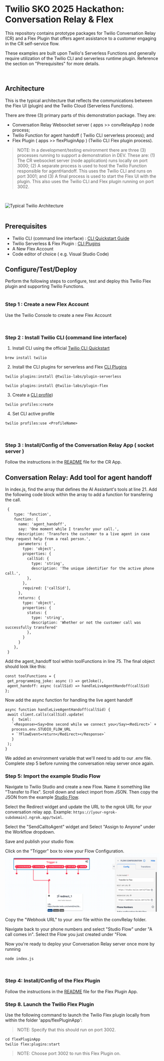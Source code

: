 # Twilio SKO 2025 Hackathon: Conversation Relay & Flex

This repository contains prototype packages for Twilio Conversation Relay (CR) and a Flex Plugin that offers agent assistance to a customer engaging in the CR self-service flow.

These examples are built upon Twilio's Serverless Functions and generally require utilization of the Twilio CLI and serverless runtime plugin.  Reference the section on "Prerequisites" for more details.

&nbsp;

## Architecture

This is the typical architecture that reflects the communications between the Flex UI (plugin) and the Twilio Cloud (Serverless Functions).

There are three (3) primary parts of this demonstration package.  They are:
- Conversation Relay Websocket server ( apps >> convRelayApp ) node process;
- Twilio Function for agent handoff ( Twilio CLI serverless process); and
- Flex Plugin ( apps >> flexPluginApp ) (Twilio CLI Flex plugin process).

>NOTE: In a development/testing environment there are three (3) processes running to support a demonstration in DEV.  These are: (1) The CR websocket server (node application) runs locally on port 3000; (2) A separate process is used to host the Twilio Function responsible for agentHandoff.  This uses the Twilio CLI and runs on port 3001; and (3) A final process is used to start the Flex UI with the plugin.  This also uses the Twilio CLI and Flex plugin running on port 3002.

&nbsp;

![Typical Twilio Architecture](/images/convRelayFlexArch.jpg)  
&nbsp;

## Prerequisites

- Twilio CLI (command line interface) : [CLI Quickstart Guide](https://www.twilio.com/docs/twilio-cli/quickstart)
- Twilio Serverless & Flex Plugin : [CLI Plugins](https://www.twilio.com/docs/twilio-cli/plugins)
- A New Flex Account
- Code editor of choice ( e.g. Visual Studio Code)


## Configure/Test/Deploy

Perform the following steps to configure, test and deploy this Twilio Flex plugin and supporting Twilio Functions.  
&nbsp;

### Step 1 : Create a new Flex Account

Use the Twilio Console to create a new Flex Account

&nbsp;

### Step 2 : Install Twilio CLI (command line interface)


1. Install CLI using the official [Twilio CLI Quickstart](https://www.twilio.com/docs/twilio-cli/quickstart)
```
brew install twilio
```
2. Install the CLI plugins for serverless and Flex [CLI Plugins](https://www.twilio.com/docs/twilio-cli/plugins)
```
twilio plugins:install @twilio-labs/plugin-serverless
```
```
twilio plugins:install @twilio-labs/plugin-flex
```
3. Create a [CLI profile](https://www.twilio.com/docs/twilio-cli/general-usage))

```
twilio profiles:create
```

4. Set CLI active profile

```
twilio profiles:use <ProfileName>
```

&nbsp;

### Step 3 : Install/Config of the Conversation Relay App ( socket server )

Follow the instructions in the [README](/apps/convRelayApp/README.md) file for the CR App.

## Conversation Relay: Add tool for agent handoff 

In index.js, find the array that defines the AI Assistant's tools at line 21.  Add the following code block within the array to add a function for transfering the call. 
```
 {
    type: 'function',
    function: {
      name: 'agent_handoff',
      say: 'One moment while I transfer your call.',
      description: 'Transfers the customer to a live agent in case they request help from a real person.',
      parameters: {
        type: 'object',
        properties: {
          callSid: {
            type: 'string',
            description: 'The unique identifier for the active phone call.',
          },
        },
        required: ['callSid'],
      },
      returns: {
        type: 'object',
        properties: {
          status: {
            type: 'string',
            description: 'Whether or not the customer call was successfully transfered'
          },
        }
      }
    },
 }  
 ```
 Add the agent_handoff tool within toolFunctions in line 75. The final object should look like this: 
 ```
 const toolFunctions = {
  get_programming_joke: async () => getJoke(),
  agent_handoff: async (callSid) => handleLiveAgentHandoff(callSid)
};
 ```

Now add the async function for handling the live agent handoff
 ```
async function handleLiveAgentHandoff(callSid) {
  await client.calls(callSid).update(
    {  twiml: 
    `<Response><Say>One second while we connect you</Say><Redirect>` +
    process.env.STUDIO_FLOW_URL
    + `?FlowEvent=return</Redirect></Response>`
    }
  );
}
 ```

 We added an environment variable that we'll need to add to our .env file. Complete step 5 before running the conversation relay server once again. 

### Step 5: Import the example Studio Flow

Navigate to Twilio Studio and create a new Flow. Name it something like "Transfer to Flex".
Scroll down and select import from JSON. Then copy the JSON from the example [Studio Flow](/docs/studio.json).


Select the Redirect widget and update the URL to the ngrok URL for your conversation relay app. Example: `https://[your-ngrok-subdomain].ngrok.app/twiml`.

Select the "SendCalltoAgent" widget and Select "Assign to Anyone" under the Workflow dropdown. 

Save and publish your studio flow. 

Click on the "Trigger" box to view your Flow Configuration. 
![FlowConfiguration](images/FlowConfiguration.png)

Copy the "Webhook URL" to your .env file within the convRelay folder. 

Navigate back to your phone numbers and select "Studio Flow" under "A call comes in". Select the Flow you just created under "Flow. 

Now you're ready to deploy your Conversation Relay server once more by running 
```
node index.js
```

&nbsp;

### Step 4: Install/Config of the Flex Plugin

Follow the instructions in the [README](/apps/flexPluginApp/README.md) file for the Flex Plugin App.


### Step 8. Launch the Twilio Flex Plugin

Use the following command to launch the Twilio Flex plugin locally from within the folder 'apps/flexPluginApp':

> NOTE: Specify that this should run on port 3002.

```
cd flexPluginApp
twilio flex:plugins:start
```

>NOTE: Choose port 3002 to run this Flex Plugin on.

&nbsp;
